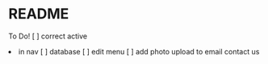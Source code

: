README
======

To Do!
[ ] correct active <li> in nav
[ ] database
[ ] edit menu
[ ] add photo upload to email contact us

